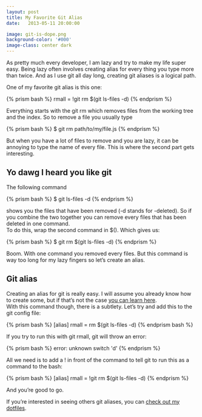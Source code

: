 ```yaml
---
layout: post
title: My Favorite Git Alias
date:   2013-05-11 20:00:00

image: git-is-dope.png
background-color: '#000'
image-class: center dark
---
```



<p>As pretty much every developer, I am lazy and try to make my life super easy. Being lazy often involves creating alias for every thing you type more than twice. And as I use git all day long, creating git aliases is a logical path.</p>
<p>One of my favorite git alias is this one:</p>
{% prism bash %}
rmall = !git rm $(git ls-files -d)
{% endprism %}

<p>Everything starts with the <span class="inline-code">git rm</span> which removes files from the working tree and the index. So to remove a file you usually type</p>
{% prism bash %}
$ git rm path/to/my/file.js
{% endprism %}
<p>But when you have a lot of files to remove and you are lazy, it can be annoying to type the name of every file. This is where the second part gets interesting.</p>

<h2>Yo dawg I heard you like git</h2>
<p>The following command</p>
{% prism bash %}
$ git ls-files -d
{% endprism %}
<p>shows you the files that have been removed (-d stands for -deleted). So if you combine the two together you can remove every files that has been deleted in one command.
<br>To do this, wrap the second command in <span class="inline-code">$()</span>. Which gives us:</p>
{% prism bash %}
$ git rm $(git ls-files -d)
{% endprism %}
<p>Boom. With one command you removed every files. But this command is way too long for my lazy fingers so let’s create an alias.</p>

<h2>Git alias</h2>
<p>Creating an alias for git is really easy. I will assume you already know how to create some, but if that’s not the case <a target="_blank" href="http://git-scm.com/book/en/Git-Basics-Tips-and-Tricks">you can learn here</a>.
<br>With this command though, there is a subtlety. Let’s try and add this to the git config file:</p>
{% prism bash %}
[alias]
    rmall = rm $(git ls-files -d)
{% endprism bash %}
<p>If you try to run this with <span class="inline-code">git rmall</span>, git will throw an error:</p>
{% prism bash %}
error: unknown switch 'd'
{% endprism %}
<p>All we need is to add a <span class="inline-code">!</span> in front of the command to tell git to run this as a command to the bash:</p>
{% prism bash %}
[alias]
    rmall = !git rm $(git ls-files -d)
{% endprism %}
<p>And you’re good to go.</p>
<p>If you’re interested in seeing others git aliases, you can <a target="_blank" href="https://github.com/romainberger/dotfiles">check out my dotfiles</a>.</p>
